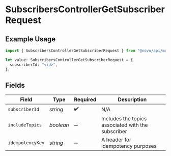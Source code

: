 # SubscribersControllerGetSubscriberRequest

## Example Usage

```typescript
import { SubscribersControllerGetSubscriberRequest } from "@novu/api/models/operations";

let value: SubscribersControllerGetSubscriberRequest = {
  subscriberId: "<id>",
};
```

## Fields

| Field                                              | Type                                               | Required                                           | Description                                        |
| -------------------------------------------------- | -------------------------------------------------- | -------------------------------------------------- | -------------------------------------------------- |
| `subscriberId`                                     | *string*                                           | :heavy_check_mark:                                 | N/A                                                |
| `includeTopics`                                    | *boolean*                                          | :heavy_minus_sign:                                 | Includes the topics associated with the subscriber |
| `idempotencyKey`                                   | *string*                                           | :heavy_minus_sign:                                 | A header for idempotency purposes                  |